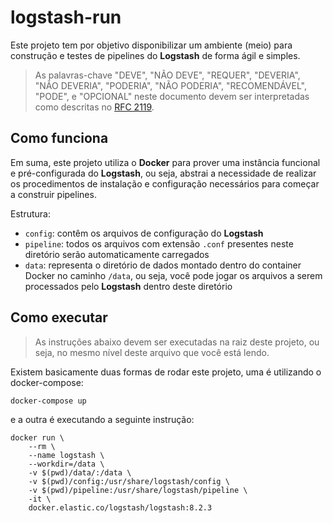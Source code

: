 # logstash-run

Este projeto tem por objetivo disponibilizar um ambiente (meio) para construção e testes de pipelines do **Logstash** de forma ágil e simples.

> As palavras-chave "DEVE", "NÃO DEVE", "REQUER", "DEVERIA", "NÃO DEVERIA", "PODERIA", "NÃO PODERIA", "RECOMENDÁVEL", "PODE", e "OPCIONAL" neste documento devem ser interpretadas como descritas no [RFC 2119](http://tools.ietf.org/html/rfc2119).

## Como funciona

Em suma, este projeto utiliza o **Docker** para prover uma instância funcional e pré-configurada do **Logstash**, ou seja, abstrai a necessidade de realizar os procedimentos de instalação e configuração necessários para começar a construir pipelines.

Estrutura:
  - ```config```:  contêm os arquivos de configuração do **Logstash**
  - ```pipeline```: todos os arquivos com extensão ```.conf``` presentes neste diretório serão automaticamente carregados
  - ```data```: representa o diretório de dados montado dentro do container Docker no caminho ```/data```, ou seja, você pode jogar os arquivos a serem processados pelo **Logstash** dentro deste diretório

## Como executar

> As instruções abaixo devem ser executadas na raiz deste projeto, ou seja, no mesmo nível deste arquivo que você está lendo.

Existem basicamente duas formas de rodar este projeto, uma é utilizando o docker-compose:

```shell
docker-compose up
```

e a outra é executando a seguinte instrução:

```shell
docker run \
    --rm \
    --name logstash \
    --workdir=/data \
    -v $(pwd)/data/:/data \
    -v $(pwd)/config:/usr/share/logstash/config \
    -v $(pwd)/pipeline:/usr/share/logstash/pipeline \
    -it \
    docker.elastic.co/logstash/logstash:8.2.3
```
